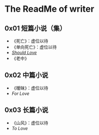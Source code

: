 # The ReadMe of writer

## 0x01 短篇小说（集）

- 《死亡》：虚位以待
- 《单向死亡》：虚位以待
- [*Should Love*](https://github.com/Anticorianderist/writer/blob/main/1-short-stories/should-love.md)
- 《老中》

## 0x02 中篇小说

- 《暧昧》：虚位以待
- *For Love*

## 0x03 长篇小说

- 《山风》：虚位以待
- *To Love*

